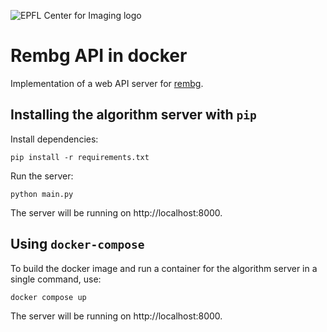 ![EPFL Center for Imaging logo](https://imaging.epfl.ch/resources/logo-for-gitlab.svg)
# Rembg API in docker

Implementation of a web API server for [rembg](https://github.com/danielgatis/rembg).

## Installing the algorithm server with `pip`

Install dependencies:

```
pip install -r requirements.txt
```

Run the server:

```
python main.py
```

The server will be running on http://localhost:8000.

## Using `docker-compose`

To build the docker image and run a container for the algorithm server in a single command, use:

```
docker compose up
```

The server will be running on http://localhost:8000.